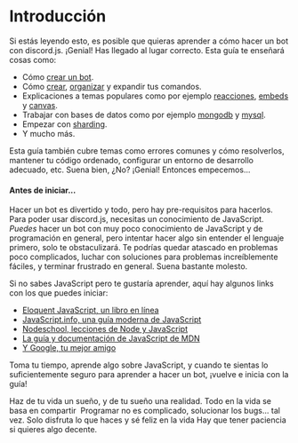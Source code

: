 # Introducción

Si estás leyendo esto, es posible que quieras aprender a cómo hacer un bot con discord.js. ¡Genial! Has llegado al lugar correcto.
Esta guía te enseñará cosas como:
- Cómo [crear un bot](/preparaciones/instalación-de-nodejs-y-discordjs.md).
- Cómo [crear](/creando-tu-bot/poniendo-en-marcha-tu-bot.md), [organizar](/usando-gestores/gestor-de-comandos.md) y expandir tus comandos.
- Explicaciones a temas populares como por ejemplo [reacciones](/temas-populares/reacciones.md), [embeds](/temas-populares/incrustaciones.md) y [canvas](/miscelaneo/canvas.md).
- Trabajar con bases de datos como por ejemplo [mongodb](/bases-de-datos/manejando-mongodb.md) y [mysql](/bases-de-datos/manejando-mysql.md).
- Empezar con [sharding](/sharding/getting-started.md).
- Y mucho más.

Esta guía también cubre temas como errores comunes y cómo resolverlos, mantener tu código ordenado, configurar un entorno de desarrollo adecuado, etc.
Suena bien, ¿No? ¡Genial! Entonces empecemos...

#### Antes de iniciar...

Hacer un bot es divertido y todo, pero hay pre-requisitos para hacerlos. Para poder usar discord.js, necesitas un conocimiento de JavaScript. *Puedes* hacer un bot con muy poco conocimiento de JavaScript y de programación en general, pero intentar hacer algo sin entender el lenguaje primero, solo te obstaculizará. Te podrías quedar atascado en problemas poco complicados, luchar con soluciones para problemas increíblemente fáciles, y terminar frustrado en general. Suena bastante molesto.

Si no sabes JavaScript pero te gustaría aprender, aquí hay algunos links con los que puedes iniciar:
* [Eloquent JavaScript, un libro en línea](https://eloquentjs-es.thedojo.mx/)
* [JavaScript.info, una guía moderna de JavaScript](https://es.javascript.info/)
* [Nodeschool, lecciones de Node y JavaScript](https://nodeschool.io/es/)
* [La guía y documentación de JavaScript de MDN](https://developer.mozilla.org/es/docs/Web/JavaScript)
* [Y Google, tu mejor amigo](https://google.com)

Toma tu tiempo, aprende algo sobre JavaScript, y cuando te sientas lo suficientemente seguro para aprender a hacer un bot, ¡vuelve e inicia con la guía!

<DiscordMessages>
	<DiscordMessage profile="kirzu">Haz de tu vida un sueño, y de tu sueño una realidad.</DiscordMessage>
	<DiscordMessage profile="awoo">Todo en la vida se basa en compartir
	  <span class="emoji-container"><img class="emoji-image" title="pray" src="https://twemoji.maxcdn.com/v/latest/svg/1f64f.svg" alt="" /></span>
	</DiscordMessage>
	<DiscordMessage profile="socram">Programar no es complicado, solucionar los bugs... tal vez.</DiscordMessage>
	<DiscordMessage profile="nejire">Solo disfruta lo que haces y sé feliz en la vida</DiscordMessage>
	<DiscordMessage profile="andre">Hay que tener paciencia si quieres algo decente.</DiscordMessage>
</DiscordMessages>
